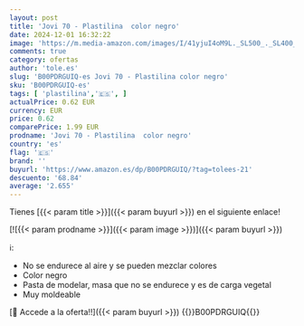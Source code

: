 ```yaml
---
layout: post
title: 'Jovi 70 - Plastilina  color negro'
date: 2024-12-01 16:32:22
image: 'https://m.media-amazon.com/images/I/41yjuI4oM9L._SL500_._SL400_.jpg'
comments: true
category: ofertas
author: 'tole.es'
slug: 'B00PDRGUIQ-es Jovi 70 - Plastilina color negro'
sku: 'B00PDRGUIQ-es'
tags: [ 'plastilina','🇪🇸', ]
actualPrice: 0.62 EUR
currency: EUR
price: 0.62
comparePrice: 1.99 EUR
prodname: 'Jovi 70 - Plastilina  color negro'
country: 'es'
flag: '🇪🇸'
brand: ''
buyurl: 'https://www.amazon.es/dp/B00PDRGUIQ/?tag=tolees-21'
descuento: '68.84'
average: '2.655'
---
```


Tienes [{{< param title >}}]({{< param buyurl >}}) en el siguiente enlace!

[![{{< param prodname >}}]({{< param image >}})]({{< param buyurl >}})

ℹ️:

- No se endurece al aire y se pueden mezclar colores
- Color negro
- Pasta de modelar, masa que no se endurece y es de carga vegetal
- Muy moldeable

[🛒 Accede a la oferta!!]({{< param buyurl >}})
{{<world>}}B00PDRGUIQ{{</world>}}
